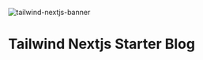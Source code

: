 ![tailwind-nextjs-banner](/public/static/images/twitter-card.png)

# Tailwind Nextjs Starter Blog



